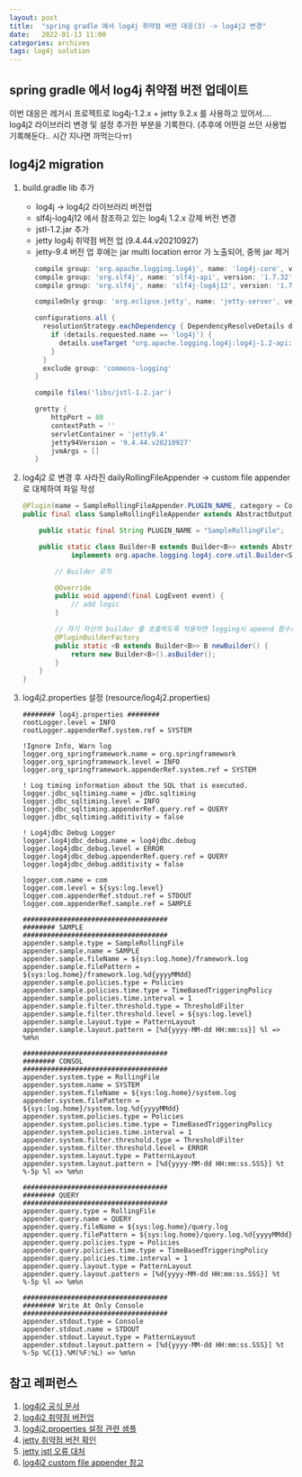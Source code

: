 ```yaml
---
layout: post
title:  "spring gradle 에서 log4j 취약점 버전 대응(3) -> log4j2 변경"
date:   2022-01-13 11:00
categories: archives
tags: log4j solution
---
```

## spring gradle 에서 log4j 취약점 버전 업데이트
이번 대응은 레거시 프로젝트로 log4j-1.2.x + jetty 9.2.x 를 사용하고 있어서....
log4j2 라이브러리 변경 및 설정 추가한 부분을 기록한다.
(추후에 어떤걸 쓰던 사용법 기록해둔다.. 시간 지나면 까먹는다ㅠ)


## log4j2 migration
1. build.gradle lib 추가
   - log4j → log4j2 라이브러리 버전업
   - slf4j-log4j12 에서 참조하고 있는 log4j 1.2.x 강제 버전 변경
   - jstl-1.2.jar 추가
   - jetty log4j 취약점 버전 업 (9.4.44.v20210927)
   - jetty-9.4 버전 업 후에는 jar multi location error 가 노출되어, 중복 jar 제거
    ```groovy
       compile group: 'org.apache.logging.log4j', name: 'log4j-core', version: '2.17.1'
       compile group: 'org.slf4j', name: 'slf4j-api', version: '1.7.32'
       compile group: 'org.slf4j', name: 'slf4j-log4j12', version: '1.7.32'
    
       compileOnly group: 'org.eclipse.jetty', name: 'jetty-server', version: '9.4.44.v20210927'
    
       configurations.all {
         resolutionStrategy.eachDependency { DependencyResolveDetails details ->
           if (details.requested.name == 'log4j') {
             details.useTarget "org.apache.logging.log4j:log4j-1.2-api:2.17.1"
           }
         }
         exclude group: 'commons-logging'
       }
    
       compile files('libs/jstl-1.2.jar')
    
       gretty {
           httpPort = 80
           contextPath = ''
           servletContainer = 'jetty9.4'
           jetty94Version = '9.4.44.v20210927'
           jvmArgs = []
       }
    ```
2. log4j2 로 변경 후 사라진 dailyRollingFileAppender → custom file appender 로 대체하여 파일 작성
    ```java
    @Plugin(name = SampleRollingFileAppender.PLUGIN_NAME, category = Core.CATEGORY_NAME, elementType = Appender.ELEMENT_TYPE, printObject = true)
    public final class SampleRollingFileAppender extends AbstractOutputStreamAppender<RollingFileManager> {
    
        public static final String PLUGIN_NAME = "SampleRollingFile";
    
        public static class Builder<B extends Builder<B>> extends AbstractOutputStreamAppender.Builder<B>
                implements org.apache.logging.log4j.core.util.Builder<SampleRollingFileAppender> {
    
            // Builder 로직
    
            @Override
            public void append(final LogEvent event) {
                // add logic
            }
    
            // 자기 자신의 builder 를 호출하도록 적용하면 logging시 apeend 함수로 들어옴
            @PluginBuilderFactory
            public static <B extends Builder<B>> B newBuilder() {
                return new Builder<B>().asBuilder();
            }
        }
    }
    ```

3. log4j2.properties 설정 (resource/log4j2.properties)
    ```properties
    ######## log4j.properties ########
    rootLogger.level = INFO
    rootLogger.appenderRef.system.ref = SYSTEM
    
    !Ignore Info, Warn log
    logger.org_springframework.name = org.springframework
    logger.org_springframework.level = INFO
    logger.org_springframework.appenderRef.system.ref = SYSTEM
    
    ! Log timing information about the SQL that is executed.
    logger.jdbc_sqltiming.name = jdbc.sqltiming
    logger.jdbc_sqltiming.level = INFO
    logger.jdbc_sqltiming.appenderRef.query.ref = QUERY
    logger.jdbc_sqltiming.additivity = false
    
    ! Log4jdbc Debug Logger
    logger.log4jdbc_debug.name = log4jdbc.debug
    logger.log4jdbc_debug.level = ERROR
    logger.log4jdbc_debug.appenderRef.query.ref = QUERY
    logger.log4jdbc_debug.additivity = false
    
    logger.com.name = com
    logger.com.level = ${sys:log.level}
    logger.com.appenderRef.stdout.ref = STDOUT
    logger.com.appenderRef.sample.ref = SAMPLE
    
    ####################################
    ######## SAMPLE
    ####################################
    appender.sample.type = SampleRollingFile
    appender.sample.name = SAMPLE
    appender.sample.fileName = ${sys:log.home}/framework.log
    appender.sample.filePattern = ${sys:log.home}/framework.log.%d{yyyyMMdd}
    appender.sample.policies.type = Policies
    appender.sample.policies.time.type = TimeBasedTriggeringPolicy
    appender.sample.policies.time.interval = 1
    appender.sample.filter.threshold.type = ThresholdFilter
    appender.sample.filter.threshold.level = ${sys:log.level}
    appender.sample.layout.type = PatternLayout
    appender.sample.layout.pattern = [%d{yyyy-MM-dd HH:mm:ss}] %l => %m%n
    
    ####################################
    ######## CONSOL
    ####################################
    appender.system.type = RollingFile
    appender.system.name = SYSTEM
    appender.system.fileName = ${sys:log.home}/system.log
    appender.system.filePattern = ${sys:log.home}/system.log.%d{yyyyMMdd}
    appender.system.policies.type = Policies
    appender.system.policies.time.type = TimeBasedTriggeringPolicy
    appender.system.policies.time.interval = 1
    appender.system.filter.threshold.type = ThresholdFilter
    appender.system.filter.threshold.level = ERROR
    appender.system.layout.type = PatternLayout
    appender.system.layout.pattern = [%d{yyyy-MM-dd HH:mm:ss.SSS}] %t  %-5p %l => %m%n
    
    ####################################
    ######## QUERY
    ####################################
    appender.query.type = RollingFile
    appender.query.name = QUERY
    appender.query.fileName = ${sys:log.home}/query.log
    appender.query.filePattern = ${sys:log.home}/query.log.%d{yyyyMMdd}
    appender.query.policies.type = Policies
    appender.query.policies.time.type = TimeBasedTriggeringPolicy
    appender.query.policies.time.interval = 1
    appender.query.layout.type = PatternLayout
    appender.query.layout.pattern = [%d{yyyy-MM-dd HH:mm:ss.SSS}] %t  %-5p %l => %m%n
    
    ####################################
    ######## Write At Only Console
    ####################################
    appender.stdout.type = Console
    appender.stdout.name = STDOUT
    appender.stdout.layout.type = PatternLayout
    appender.stdout.layout.pattern = [%d{yyyy-MM-dd HH:mm:ss.SSS}] %t  %-5p %C{1}.%M(%F:%L) => %m%n
    
    ```

## 참고 레퍼런스
1. [log4j2 공식 문서](https://logging.apache.org/log4j/2.x/manual/migration.html)
2. [log4j2 취약점 버전업](https://veneas.tistory.com/entry/Spring-Boot-%EC%8A%A4%ED%94%84%EB%A7%81-%EB%B6%80%ED%8A%B8-Log4J2-%EC%B7%A8%EC%95%BD%EC%A0%90-%EC%A1%B0%EC%B9%98-CVE-2021-44832)
3. [log4j2.properties 설정 관련 샘플](https://wfreud.tistory.com/266)  
4. [jetty 취약점 버전 확인](https://mvnrepository.com/artifact/org.eclipse.jetty/jetty-server/9.4.44.v20210927) 
5. [jetty jstl 오류 대처](https://stackoverflow.com/questions/2151075/cannot-load-jstl-taglib-within-embedded-jetty-server) 
6. [log4j2 custom file appender 참고](https://stackoverflow.com/questions/30412710/how-to-create-a-rolling-file-appender-plugin-in-log4j2)
